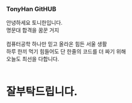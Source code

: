 ### TonyHan GitHUB
안녕하세요 토니한입니다.<br>
명문대 합격을 꿈꾼 거지<br>
<br>
컴퓨터공학 하나만 믿고 올라온 힘든 서울 생활<br>
하루 한끼 먹기 힘들어도 단 한줄의 코드를 더 짜기 위해<br>
오늘도 최선을 다합니다.<br>
<br>
# 잘부탁드립니다.
